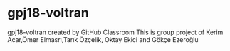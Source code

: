 # gpj18-voltran
gpj18-voltran created by GitHub Classroom
This is group project of Kerim Acar,Ömer Elmasrı,Tarık Özçelik, Oktay Ekici and Gökçe Ezeroğlu

